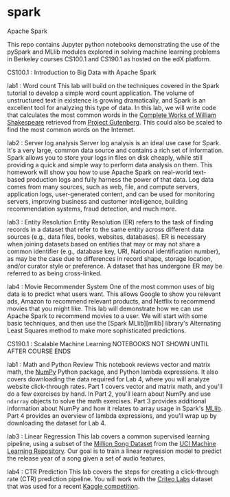 # spark
Apache Spark

This repo contains Jupyter python notebooks demonstrating the use of the pySpark and MLlib modules explored in solving machine learning problems in Berkeley courses CS100.1 and CS190.1 as hosted on the edX platform.

CS100.1 : Introduction to Big Data with Apache Spark

lab1 : Word count
This lab will build on the techniques covered in the Spark tutorial to develop a simple word count application.  The volume of unstructured text in existence is growing dramatically, and Spark is an excellent tool for analyzing this type of data.  In this lab, we will write code that calculates the most common words in the [Complete Works of William Shakespeare](http://www.gutenberg.org/ebooks/100) retrieved from [Project Gutenberg](http://www.gutenberg.org/wiki/Main_Page).  This could also be scaled to find the most common words on the Internet.


lab2 : Server log analysis
Server log analysis is an ideal use case for Spark.  It's a very large, common data source and contains a rich set of information.  Spark allows you to store your logs in files on disk cheaply, while still providing a quick and simple way to perform data analysis on them.  This homework will show you how to use Apache Spark on real-world text-based production logs and fully harness the power of that data.  Log data comes from many sources, such as web, file, and compute servers, application logs, user-generated content,  and can be used for monitoring servers, improving business and customer intelligence, building recommendation systems, fraud detection, and much more.


lab3 : Entity Resolution
Entity Resolution (ER) refers to the task of finding records in a dataset that refer to the same entity across different data sources (e.g., data files, books, websites, databases). ER is necessary when joining datasets based on entities that may or may not share a common identifier (e.g., database key, URI, National identification number), as may be the case due to differences in record shape, storage location, and/or curator style or preference. A dataset that has undergone ER may be referred to as being cross-linked.

lab4 : Movie Recommender System
One of the most common uses of big data is to predict what users want.  This allows Google to show you relevant ads, Amazon to recommend relevant products, and Netflix to recommend movies that you might like.  This lab will demonstrate how we can use Apache Spark to recommend movies to a user.  We will start with some basic techniques, and then use the [Spark MLlib][mllib] library's Alternating Least Squares method to make more sophisticated predictions.

CS190.1 : Scalable Machine Learning
NOTEBOOKS NOT SHOWN UNTIL AFTER COURSE ENDS

lab1 : Math and Python Review
This notebook reviews vector and matrix math, the [NumPy](http://www.numpy.org/) Python package, and Python lambda expressions.  It also covers downloading the data required for Lab 4, where you will analyze website click-through rates.  Part 1 covers vector and matrix math, and you'll do a few exercises by hand.  In Part 2, you'll learn about NumPy and use `ndarray` objects to solve the math exercises.   Part 3 provides additional information about NumPy and how it relates to array usage in Spark's [MLlib](https://spark.apache.org/mllib/).  Part 4 provides an overview of lambda expressions, and you'll wrap up by downloading the dataset for Lab 4.

lab3 : Linear Regression 
 This lab covers a common supervised learning pipeline, using a subset of the [Million Song Dataset](http://labrosa.ee.columbia.edu/millionsong/) from the [UCI Machine Learning Repository](https://archive.ics.uci.edu/ml/datasets/YearPredictionMSD). Our goal is to train a linear regression model to predict the release year of a song given a set of audio features.
 
 lab4 : CTR Prediction
 This lab covers the steps for creating a click-through rate (CTR) prediction pipeline.  You will work with the [Criteo Labs](http://labs.criteo.com/) dataset that was used for a recent [Kaggle competition](https://www.kaggle.com/c/criteo-display-ad-challenge).
